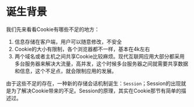 # 诞生背景

我们先来看看Cookie有哪些不足的地方：

1. 信息存储在客户端，用户可以随意修改，不安全
2. Cookie的大小有限制，各个浏览器都不一样，基本在4k左右
3. 两个域名或者主机之间共享Cookie比较麻烦。现代互联网应用大部分都采用多台服务器来解决大流量，高并发，这个时候多台服务器之间就需要共享数据和信息，这个不足点，就会限制应用的发展。

由于这些不足的存在，一种新的存储会话机制诞生：`Session`；Session的出现就是为了解决Cookie带来的不足。Session的原理，其实在Cookie那节有简单的描述过。
